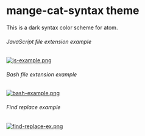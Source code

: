 # mange-cat-syntax theme

This is a dark syntax color scheme for atom.

###### JavaScript file extension example

[![js-example.png](https://i.postimg.cc/YC41P1X7/js-example.png)](https://postimg.cc/FY4ddJ5C)

###### Bash file extension example

[![bash-example.png](https://i.postimg.cc/4N0cpYXS/bash-example.png)](https://postimg.cc/svp1rDQY)

###### Find replace example

[![find-replace-ex.png](https://i.postimg.cc/XqF4JwGX/find-replace-ex.png)](https://postimg.cc/zHJ92Hk1)
